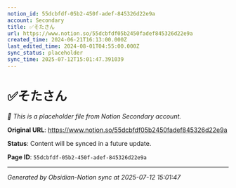 ```yaml
---
notion_id: 55dcbfdf-05b2-450f-adef-845326d22e9a
account: Secondary
title: ✅そたさん
url: https://www.notion.so/55dcbfdf05b2450fadef845326d22e9a
created_time: 2024-06-21T16:13:00.000Z
last_edited_time: 2024-08-01T04:55:00.000Z
sync_status: placeholder
sync_time: 2025-07-12T15:01:47.391039
---
```


# ✅そたさん

*🔄 This is a placeholder file from Notion Secondary account.*

**Original URL**: https://www.notion.so/55dcbfdf05b2450fadef845326d22e9a

**Status**: Content will be synced in a future update.

**Page ID**: `55dcbfdf-05b2-450f-adef-845326d22e9a`

---

*Generated by Obsidian-Notion sync at 2025-07-12 15:01:47*
